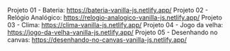 Projeto 01 - Bateria: https://bateria-vanilla-js.netlify.app/
Projeto 02 - Relógio Analógico: https://relogio-analogico-vanilla-js.netlify.app/
Projeto 03 - Clima: https://clima-vanilla-js.netlify.app/
Projeto 04 - Jogo da velha: https://jogo-da-velha-vanilla-js.netlify.app/
Projeto 05 - Desenhando no canvas: https://desenhando-no-canvas-vanilla-js.netlify.app/